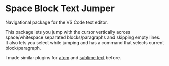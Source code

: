 # Space Block Text Jumper

Navigational package for the VS Code text editor.

This package lets you jump with the cursor vertically across space/whitespace separated blocks/paragraphs and skipping empty lines. It also lets you select while jumping and has a command that selects current block/paragraph.

I made similar plugins for [atom](https://github.com/aronj/space-block-jumper) and [sublime text](https://github.com/aronj/sublime-space-block-jumper) before.
